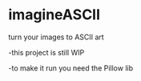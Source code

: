 # imagineASCII
turn your images to ASCII art

-this project is still WIP

-to make it run you need the Pillow lib
